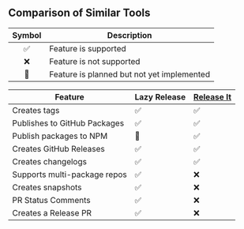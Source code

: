 ## Comparison of Similar Tools

| Symbol | Description                                |
| :----: | ------------------------------------------ |
|   ✅   | Feature is supported                       |
|   ❌   | Feature is not supported                   |
|   🚧   | Feature is planned but not yet implemented |

| Feature                      | Lazy Release | [Release It](https://github.com/release-it/release-it) |
| ---------------------------- | ------------ | ------------------------------------------------------ |
| Creates tags                 | ✅           | ✅                                                     |
| Publishes to GitHub Packages | ✅           | ✅                                                     |
| Publish packages to NPM      | 🚧           | ✅                                                     |
| Creates GitHub Releases      | ✅           | ✅                                                     |
| Creates changelogs           | ✅           | ✅                                                     |
| Supports multi-package repos | ✅           | ❌                                                     |
| Creates snapshots            | ✅           | ❌                                                     |
| PR Status Comments           | ✅           | ❌                                                     |
| Creates a Release PR         | ✅           | ❌                                                     |

